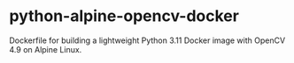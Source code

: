 # python-alpine-opencv-docker
Dockerfile for building a lightweight Python 3.11 Docker image with OpenCV 4.9 on Alpine Linux.
